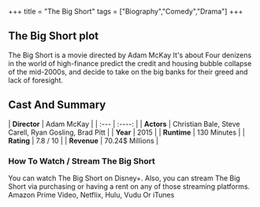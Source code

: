 +++
title = "The Big Short"
tags = ["Biography","Comedy","Drama"]
+++
## The Big Short plot
The Big Short is a movie directed by Adam McKay It's about Four denizens in the world of high-finance predict the credit and housing bubble collapse of the mid-2000s, and decide to take on the big banks for their greed and lack of foresight.
## Cast And Summary
| **Director**      | Adam McKay |
    | :---        |    :----:   |
    |  **Actors** | Christian Bale, Steve Carell, Ryan Gosling, Brad Pitt |
    | **Year**   | 2015    |
    |  **Runtime** | 130 Minutes |
    |  **Rating** | 7.8 / 10 | 
    |  **Revenue** | 70.24$ Millions |
### How To Watch / Stream The Big Short
You can watch The Big Short on Disney+.
Also, you can stream The Big Short via purchasing or having a rent on any of those streaming platforms.
Amazon Prime Video, Netflix, Hulu, Vudu Or iTunes